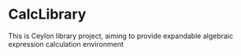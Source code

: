 # CalcLibrary
This is Ceylon library project, aiming to provide expandable algebraic expression calculation environment
